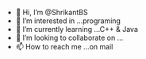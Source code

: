 - 👋 Hi, I’m @ShrikantBS
- 👀 I’m interested in ...programing
- 🌱 I’m currently learning ...C++ & Java
- 💞️ I’m looking to collaborate on ...
- 📫 How to reach me ...on mail

<!---
ShrikantBS/ShrikantBS is a ✨ special ✨ repository because its `README.md` (this file) appears on your GitHub profile.
You can click the Preview link to take a look at your changes.
--->
